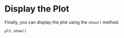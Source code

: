 # Display the Plot

Finally, you can display the plot using the `show()` method.

```python
plt.show()
```
